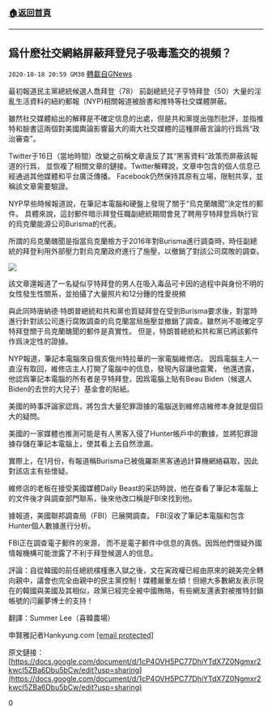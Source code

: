 ###  [:house:返回首頁](https://github.com/ourhimalayas/txt)
---

## 爲什麽社交網絡屏蔽拜登兒子吸毒濫交的視頻？
`2020-10-18 20:59 GM30` [轉載自GNews](https://gnews.org/zh-hant/432886/)

最初報道民主黨總統候選人喬拜登（78） 前副總統兒子亨特拜登（50）大量的淫亂生活資料的紐約郵報（NYP)相關報道被臉書和推特等社交媒體屏蔽。

雖然社交媒體給出的解釋是不確定信息的出處，但是共和黨提出強烈批評，並指推特和臉書這兩個對美國輿論影響最大的兩大社交媒體的這種屏蔽言論的行爲爲“政治審查”。

Twitter于16日（當地時間）改變之前稱文章違反了其“黑客資料”政策而屏蔽該報道的行爲， 並恢複了相關文章的鏈接。Twitter解釋說，文章中包含的個人信息已經通過其他媒體和平台廣泛傳播。 Facebook仍然保持其原有立場，限制共享，並稱該文章需要驗證。

NYP早些時候報道說，在筆記本電腦和硬盤上發現了關于“烏克蘭醜聞”決定性的郵件。 具體來說，這封郵件暗示拜登任職副總統期間會見了聘用亨特拜登爲執行官的烏克蘭能源公司Burisma的代表。

所謂的烏克蘭醜聞是指當烏克蘭檢方于2016年對Burisma進行調查時，時任副總統的拜登利用外部壓力對烏克蘭政府進行了施壓，以撤銷了對該公司腐敗的調查。

![]()![](https://s3.amazonaws.com/gnews-media-offload/wp-content/uploads/2020/10/18205544/1602715073392.webp_-1.jpg)

該文章還報道了一名疑似亨特拜登的男人在吸入毒品可卡因的過程中與身份不明的女性發生性關系，並拍攝了大量照片和12分鍾的性愛視頻

與此同時唐納德·特朗普總統和共和黨也質疑拜登在受到Burisma要求後，對當時進行針對該公司進行腐敗調查的烏克蘭當局施壓並撤銷了調查。雖然尚不能確定亨特拜登關于烏克蘭醜聞的郵件是真實性。 但是，特朗普總統和共和黨已將該郵件作爲決定性的證據。

NYP報道，筆記本電腦來自俄亥俄州特拉華的一家電腦維修店。 因爲電腦主人一直沒有取回，維修店主人打開了電腦中的信息，發現內容讓他震驚， 他還透露，他認爲筆記本電腦的所有者是亨特拜登，因爲電腦上貼有Beau Biden（候選人Biden的去世的大兒子）基金會的貼紙。

美國的時事評論家認爲，將包含大量犯罪證據的電腦送到維修店維修本身就是個巨大的疑問。

美國的一家媒體也推測可能是有人黑客入侵了Hunter帳戶中的數據，並將犯罪證據存儲在筆記本電腦上，使其看上去自然泄漏。

實際上，在1月份，有報道稱Burisma已被俄羅斯黑客通過計算機網絡竊取，因此對該店主有些懷疑。

維修店的老板在接受美國媒體Daily Beast的采訪時說，他在查看了筆記本電腦上的文件後才與調查部門聯系，後來他改口稱是FBI來找到他。

據報道，美國聯邦調查局（FBI）已展開調查。 FBI沒收了筆記本電腦和包含Hunter個人數據進行分析。

FBI正在調查電子郵件的來源， 而不是電子郵件中信息的真僞。因爲他們懷疑外國情報機構可能泄露了不利于拜登候選人的信息。

評論：自從韓國的前任總統樸槿惠入獄之後，文在寅政權已經由原來的親美完全轉向親中，議會也完全由親中的民主黨控制！媒體嚴重左傾！但絕大多數網友表示現在的韓國與美國及其相似，政黨已經完全被中國賄賂，有些網友還表對被推特封鎖帳號的闫麗夢博士的支持！

翻譯：Summer Lee（喜韓農場）

申賢雅記者Hankyung.com
[\[email protected\]](/cdn-cgi/l/email-protection)

原文鏈接：[https://docs.google.com/document/d/1cP4OVH5PC77DhiYTdX7Z0Ngmxr2kwcI5ZBa6Dbu5bCw/edit?usp=sharing](https://docs.google.com/document/d/1cP4OVH5PC77DhiYTdX7Z0Ngmxr2kwcI5ZBa6Dbu5bCw/edit?usp=sharing)

0
